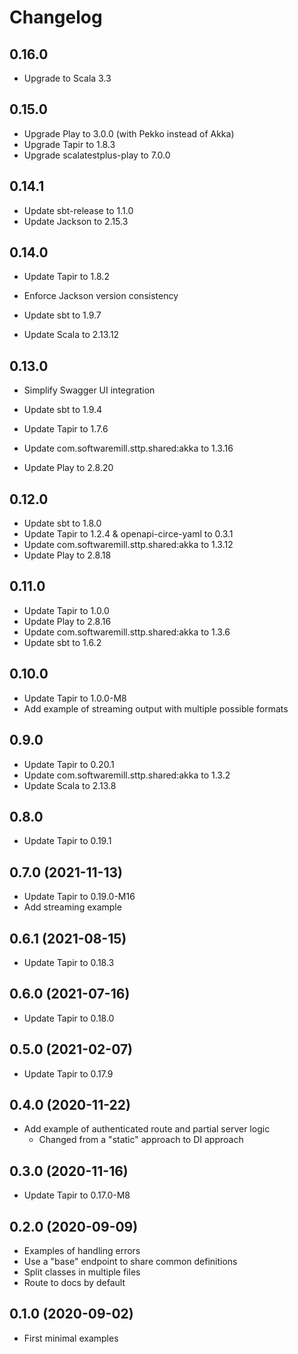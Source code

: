 # Changelog

## 0.16.0

- Upgrade to Scala 3.3

## 0.15.0

- Upgrade Play to 3.0.0 (with Pekko instead of Akka)
- Upgrade Tapir to 1.8.3
- Upgrade scalatestplus-play to 7.0.0

## 0.14.1

- Update sbt-release to 1.1.0
- Update Jackson to 2.15.3

## 0.14.0

- Update Tapir to 1.8.2
- Enforce Jackson version consistency

- Update sbt to 1.9.7
- Update Scala to 2.13.12

## 0.13.0

- Simplify Swagger UI integration

- Update sbt to 1.9.4
- Update Tapir to 1.7.6
- Update com.softwaremill.sttp.shared:akka to 1.3.16
- Update Play to 2.8.20

## 0.12.0

- Update sbt to 1.8.0
- Update Tapir to 1.2.4 & openapi-circe-yaml to 0.3.1
- Update com.softwaremill.sttp.shared:akka to 1.3.12
- Update Play to 2.8.18

## 0.11.0

- Update Tapir to 1.0.0
- Update Play to 2.8.16
- Update com.softwaremill.sttp.shared:akka to 1.3.6
- Update sbt to 1.6.2

## 0.10.0

- Update Tapir to 1.0.0-M8
- Add example of streaming output with multiple possible formats

## 0.9.0

- Update Tapir to 0.20.1
- Update com.softwaremill.sttp.shared:akka to 1.3.2
- Update Scala to 2.13.8

## 0.8.0

- Update Tapir to 0.19.1

## 0.7.0 (2021-11-13)

- Update Tapir to 0.19.0-M16
- Add streaming example

## 0.6.1 (2021-08-15)

- Update Tapir to 0.18.3

## 0.6.0 (2021-07-16)

- Update Tapir to 0.18.0

## 0.5.0 (2021-02-07)

- Update Tapir to 0.17.9

## 0.4.0 (2020-11-22)

- Add example of authenticated route and partial server logic
  - Changed from a "static" approach to DI approach

## 0.3.0 (2020-11-16)

- Update Tapir to 0.17.0-M8

## 0.2.0 (2020-09-09)

- Examples of handling errors
- Use a "base" endpoint to share common definitions
- Split classes in multiple files
- Route to docs by default

## 0.1.0 (2020-09-02)

- First minimal examples
